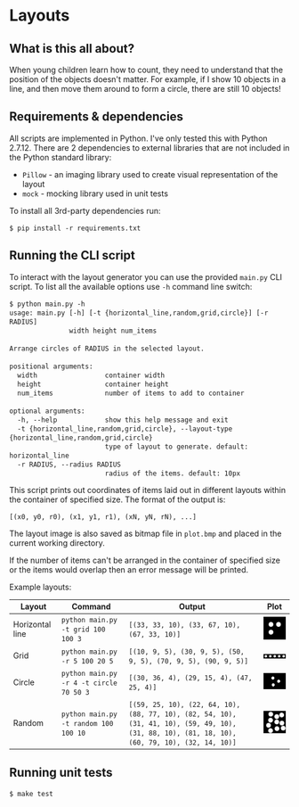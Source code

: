 # Layouts

## What is this all about?

When young children learn how to count, they need to understand that
the position of the objects doesn't matter. For example, if I show 10
objects in a line, and then move them around to form a circle, there
are still 10 objects!


## Requirements & dependencies

All scripts are implemented in Python. I've only tested this with
Python 2.7.12. There are 2 dependencies to external libraries that are
not included in the Python standard library:

* `Pillow` - an imaging library used to create visual representation of the layout
* `mock` - mocking library used in unit tests

To install all 3rd-party dependencies run:

    $ pip install -r requirements.txt


## Running the CLI script

To interact with the layout generator you can use the provided
`main.py` CLI script. To list all the available options use `-h`
command line switch:

    $ python main.py -h
    usage: main.py [-h] [-t {horizontal_line,random,grid,circle}] [-r RADIUS]
                   width height num_items
    
    Arrange circles of RADIUS in the selected layout.
    
    positional arguments:
      width                 container width
      height                container height
      num_items             number of items to add to container
    
    optional arguments:
      -h, --help            show this help message and exit
      -t {horizontal_line,random,grid,circle}, --layout-type {horizontal_line,random,grid,circle}
                            type of layout to generate. default: horizontal_line
      -r RADIUS, --radius RADIUS
                            radius of the items. default: 10px

This script prints out coordinates of items laid out in different
layouts within the container of specified size. The format of the
output is:

    [(x0, y0, r0), (x1, y1, r1), (xN, yN, rN), ...]

The layout image is also saved as bitmap file in `plot.bmp` and placed
in the current working directory.

If the number of items can't be arranged in the container of specified
size or the items would overlap then an error message will be printed.

Example layouts:

Layout | Command | Output | Plot
-------|---------|--------|-----
Horizontal line | `python main.py -t grid 100 100 3` | `[(33, 33, 10), (33, 67, 10), (67, 33, 10)]` | ![grid layout](/examples/grid3.bmp)
Grid | `python main.py -r 5 100 20 5` | `[(10, 9, 5), (30, 9, 5), (50, 9, 5), (70, 9, 5), (90, 9, 5)]` | ![horizontal line layout](/examples/hline5.bmp)
Circle | `python main.py -r 4 -t circle 70 50 3` | `[(30, 36, 4), (29, 15, 4), (47, 25, 4)]` | ![circle layout](/examples/circle3.bmp)
Random | `python main.py -t random 100 100 10` | `[(59, 25, 10), (22, 64, 10), (88, 77, 10), (82, 54, 10), (31, 41, 10), (59, 49, 10), (31, 88, 10), (81, 18, 10), (60, 79, 10), (32, 14, 10)]` | ![random layout](/examples/random10.bmp)


## Running unit tests

    $ make test
